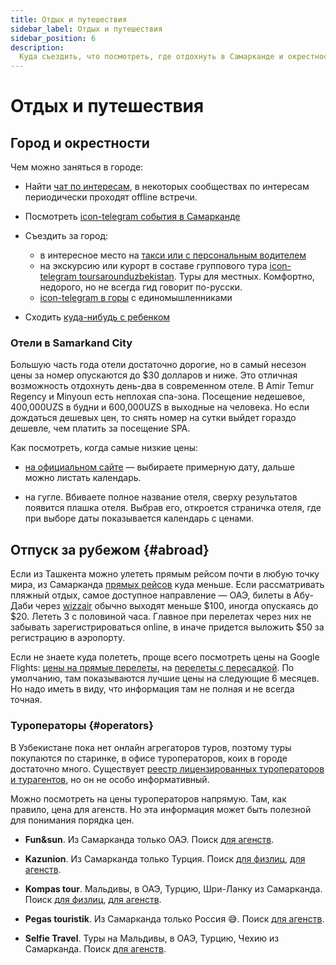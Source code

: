 ```yaml
---
title: Отдых и путешествия
sidebar_label: Отдых и путешествия
sidebar_position: 6
description:
  Куда съездить, что посмотреть, где отдохнуть в Самарканде и окрестностях
---
```


# Отдых и путешествия

## Город и окрестности

Чем можно заняться в городе:

- Найти [чат по интересам](../other/links.md#activities), в некоторых
  сообществах по интересам периодически проходят offline встречи.

- Посмотреть [icon-telegram события в Самарканде](https://t.me/afisha_samarkand)

- Съездить за город:

  - в интересное место на
    [такси или с персональным водителем](./transport.md#taxi)
  - на экскурсию или курорт в составе группового тура
    [icon-telegram toursarounduzbekistan](https://t.me/toursarounduzbekistan).
    Туры для местных. Комфортно, недорого, но не всегда гид говорит по-русски.
  - [icon-telegram в горы](https://t.me/PogoramSamarkanda) с единомышленниками

- Сходить [куда-нибудь с ребенком](../children/activities.md)

### Отели в Samarkand City

Большую часть года отели достаточно дорогие, но в самый несезон цены за номер
опускаются до $30 долларов и ниже. Это отличная возможность отдохнуть день-два в
современном отеле. В Amir Temur Regency и Minyoun есть неплохая спа-зона.
Посещение недешевое, 400,000UZS в будни и 600,000UZS в выходные на человека. Но
если дождаться дешевых цен, то снять номер на сутки выйдет гораздо дешевле, чем
платить за посещение SPA.

Как посмотреть, когда самые низкие цены:

- [на официальном сайте](https://www.silkroad-samarkand.com/booking/?nights=1&adults=2&hotel_id=24001)
  — выбираете примерную дату, дальше можно листать календарь.

- на гугле. Вбиваете полное название отеля, сверху результатов появится плашка
  отеля. Выбрав его, откроется страничка отеля, где при выборе даты показывается
  календарь с ценами.

## Отпуск за рубежом {#abroad}

Если из Ташкента можно улететь прямым рейсом почти в любую точку мира, из
Самарканда [прямых рейсов](./transport.md#airport) куда меньше. Если
рассматривать пляжный отдых, самое доступное направление — ОАЭ, билеты в
Абу-Даби через
[wizzair](https://wizzair.com/en-gb#/booking/select-flight/SKD/AUH/) обычно
выходят меньше $100, иногда опускаясь до $20. Лететь 3 с половиной часа. Главное
при перелетах через них не забывать зарегистрироваться online, в иначе придется
выложить $50 за регистрацию в аэропорту.

Если не знаете куда полететь, проще всего посмотреть цены на Google Flights:
[цены на прямые перелеты](https://www.google.com/travel/explore?tfs=CBwQAxoQKABqDAgCEggvbS8wZGwzZ0ABSAFwAoIBCwj___________8BmAECsgEEGAEgAQ&tfu=GgAqAA),
на
[перелеты с пересадкой](https://www.google.com/travel/explore?tfs=CBwQAxoOagwIAhIIL20vMGRsM2dAAUgBcAKCAQsI____________AZgBArIBBBgBIAE&tfu=GgAqAA).
По умолчанию, там показываются лучшие цены на следующие 6 месяцев. Но надо иметь
в виду, что информация там не полная и не всегда точная.

### Туроператоры {#operators}

В Узбекистане пока нет онлайн агрегаторов туров, поэтому туры покупаются по
старинке, в офисе туроператоров, коих в городе достаточно много. Существует
[реестр лицензированных туроператоров и турагентов](https://uzbekistan.travel/ru/travel-agencies/),
но он не особо информативный.

Можно посмотреть на цены туроператоров напрямую. Там, как правило, цена для
агенств. Но эта информация может быть полезной для понимания порядка цен.

- **Fun&sun**. Из Самарканда только ОАЭ. Поиск
  [для агенств](https://b2b.fstravel.asia/search_tour).

- **Kazunion**. Из Самарканда только Турция. Поиск
  [для физлиц](https://kazunion.com/),
  [для агенств](https://online.kazunion.com/).

- **Kompas tour**. Мальдивы, в ОАЭ, Турцию, Шри-Ланку из Самарканда. Поиск
  [для физлиц](https://kompastour.com/uz/rus/tours/),
  [для агенств](https://online.kompastour.uz/).

- **Pegas touristik**. Из Самарканда только Россия 😅. Поиск
  [для агенств](https://pegasys.uz.pegast.asia/).

- **Selfie Travel**. Туры на Мальдивы, в ОАЭ, Турцию, Чехию из Самарканда. Поиск
  [для агенств](https://b2b.selfietravel.kz/).
